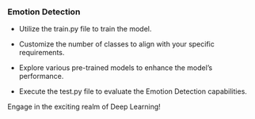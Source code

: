 ### Emotion Detection

- Utilize the train.py file to train the model.

- Customize the number of classes to align with your specific requirements.

- Explore various pre-trained models to enhance the model’s performance.

- Execute the test.py file to evaluate the Emotion Detection capabilities.

Engage in the exciting realm of Deep Learning!

